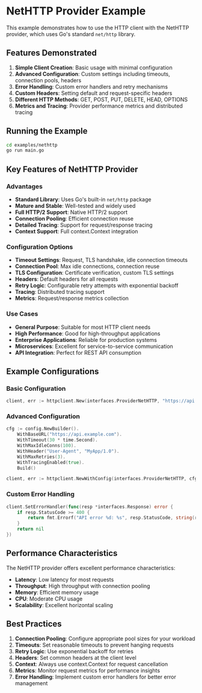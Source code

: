 # NetHTTP Provider Example

This example demonstrates how to use the HTTP client with the NetHTTP provider, which uses Go's standard `net/http` library.

## Features Demonstrated

1. **Simple Client Creation**: Basic usage with minimal configuration
2. **Advanced Configuration**: Custom settings including timeouts, connection pools, headers
3. **Error Handling**: Custom error handlers and retry mechanisms
4. **Custom Headers**: Setting default and request-specific headers
5. **Different HTTP Methods**: GET, POST, PUT, DELETE, HEAD, OPTIONS
6. **Metrics and Tracing**: Provider performance metrics and distributed tracing

## Running the Example

```bash
cd examples/nethttp
go run main.go
```

## Key Features of NetHTTP Provider

### Advantages
- **Standard Library**: Uses Go's built-in `net/http` package
- **Mature and Stable**: Well-tested and widely used
- **Full HTTP/2 Support**: Native HTTP/2 support
- **Connection Pooling**: Efficient connection reuse
- **Detailed Tracing**: Support for request/response tracing
- **Context Support**: Full context.Context integration

### Configuration Options
- **Timeout Settings**: Request, TLS handshake, idle connection timeouts
- **Connection Pool**: Max idle connections, connection reuse
- **TLS Configuration**: Certificate verification, custom TLS settings
- **Headers**: Default headers for all requests
- **Retry Logic**: Configurable retry attempts with exponential backoff
- **Tracing**: Distributed tracing support
- **Metrics**: Request/response metrics collection

### Use Cases
- **General Purpose**: Suitable for most HTTP client needs
- **High Performance**: Good for high-throughput applications
- **Enterprise Applications**: Reliable for production systems
- **Microservices**: Excellent for service-to-service communication
- **API Integration**: Perfect for REST API consumption

## Example Configurations

### Basic Configuration
```go
client, err := httpclient.New(interfaces.ProviderNetHTTP, "https://api.example.com")
```

### Advanced Configuration
```go
cfg := config.NewBuilder().
    WithBaseURL("https://api.example.com").
    WithTimeout(30 * time.Second).
    WithMaxIdleConns(100).
    WithHeader("User-Agent", "MyApp/1.0").
    WithMaxRetries(3).
    WithTracingEnabled(true).
    Build()

client, err := httpclient.NewWithConfig(interfaces.ProviderNetHTTP, cfg)
```

### Custom Error Handling
```go
client.SetErrorHandler(func(resp *interfaces.Response) error {
    if resp.StatusCode >= 400 {
        return fmt.Errorf("API error %d: %s", resp.StatusCode, string(resp.Body))
    }
    return nil
})
```

## Performance Characteristics

The NetHTTP provider offers excellent performance characteristics:

- **Latency**: Low latency for most requests
- **Throughput**: High throughput with connection pooling
- **Memory**: Efficient memory usage
- **CPU**: Moderate CPU usage
- **Scalability**: Excellent horizontal scaling

## Best Practices

1. **Connection Pooling**: Configure appropriate pool sizes for your workload
2. **Timeouts**: Set reasonable timeouts to prevent hanging requests
3. **Retry Logic**: Use exponential backoff for retries
4. **Headers**: Set common headers at the client level
5. **Context**: Always use context.Context for request cancellation
6. **Metrics**: Monitor request metrics for performance insights
7. **Error Handling**: Implement custom error handlers for better error management
